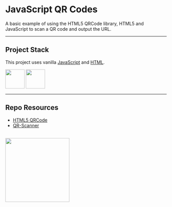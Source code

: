 # JavaScript QR Codes

A basic example of using the HTML5 QRCode library, HTML5 and JavaScript to scan a QR code and output the URL.

---

## Project Stack

This project uses vanilla [JavaScript](https://developer.mozilla.org/en-US/docs/Web/JavaScript) and [HTML](https://www.w3.org/html/).

<img src="https://console.codeadam.ca/api/image/javascript" width="60"> <img src="https://console.codeadam.ca/api/image/html" width="60"> 

---

## Repo Resources

- [HTML5 QRCode](https://github.com/mebjas/html5-qrcode/)
- [QR-Scanner](https://github.com/nimiq/qr-scanner)

<br>
<a href="https://codeadam.ca">
<img src="https://cdn.codeadam.ca/images@1.0.0/codeadam-logo-coloured-horizontal.png" width="200">
</a>
